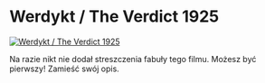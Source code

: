 Werdykt / The Verdict 1925 
=============
[![Werdykt / The Verdict 1925 ](http://vidos.pl/images/player.gif)](http://vidos.pl/werdykt-the-verdict-1925)

 Na razie nikt nie dodał streszczenia fabuły tego filmu. Możesz być pierwszy! Zamieść swój opis.
